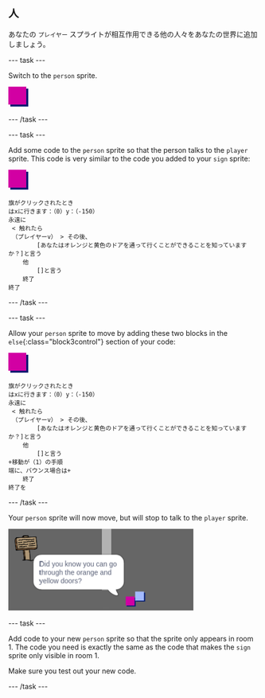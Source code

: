 ## 人

あなたの `プレイヤー` スプライトが相互作用できる他の人々をあなたの世界に追加しましょう。

\--- task \---

Switch to the `person` sprite.

![Person sprite](images/person.png)

\--- /task \---

\--- task \---

Add some code to the `person` sprite so that the person talks to the `player` sprite. This code is very similar to the code you added to your `sign` sprite:

![人](images/person.png)

```blocks3
旗がクリックされたとき
はxに行きます：（0）y：（-150）
永遠に
 < 触れたら
 （プレイヤーv） > その後、
        [あなたはオレンジと黄色のドアを通って行くことができることを知っていますか？]と言う
    他
        []と言う
    終了
終了
```

\--- /task \---

\--- task \---

Allow your `person` sprite to move by adding these two blocks in the `else`{:class="block3control"} section of your code:

![person](images/person.png)

```blocks3
旗がクリックされたとき
はxに行きます：（0）y：（-150）
永遠に
 < 触れたら
 （プレイヤーv） > その後、
        [あなたはオレンジと黄色のドアを通って行くことができることを知っていますか？]と言う
    他
        []と言う
+移動が（1）の手順
端に、バウンス場合は+
    終了
終了を
```

\--- /task \---

Your `person` sprite will now move, but will stop to talk to the `player` sprite.

![screenshot](images/world-person-test.png)

\--- task \---

Add code to your new `person` sprite so that the sprite only appears in room 1. The code you need is exactly the same as the code that makes the `sign` sprite only visible in room 1.

Make sure you test out your new code.

\--- /task \---